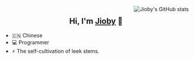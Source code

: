 <img align="right" src="https://github-readme-stats.vercel.app/api?username=shockerli&show_icons=true&icon_color=0366d6&text_color=24292e&bg_color=ffffff&hide_title=true" alt="Jioby's GitHub stats" />

<h2 align="center">Hi, I'm <a href="https://shockerli.net">Jioby</a> 🎉</h1>

- 🇨🇳 Chinese
- 💻 Programmer
- ⚡ The self-cultivation of leek stems.
